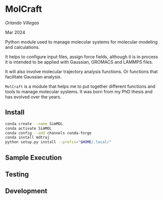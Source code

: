 # MolCraft

*Orlando Villegas*

Mar 2024

Python module used to manage molecular systems for molecular modeling and calculations.

It helps to configure input files, assign force fields, although it is in process it is intended to be applied with Gaussian, GROMACS and LAMMPS files. 

It will also involve molecular trajectory analysis functions. Or functions that facilitate Gaussian analysis.

`MolCraft` is a module that helps me to put together different functions and tools to manage molecular systems. It was born from my PhD thesis and has evolved over the years.

## Install

```bash
conda create --name SimMOL
conda activate SimMOL
conda config --add channels conda-forge
conda install mdtraj
python setup.py install --prefix="$HOME/.local/"
```

## Sample Execution

## Testing

## Development

